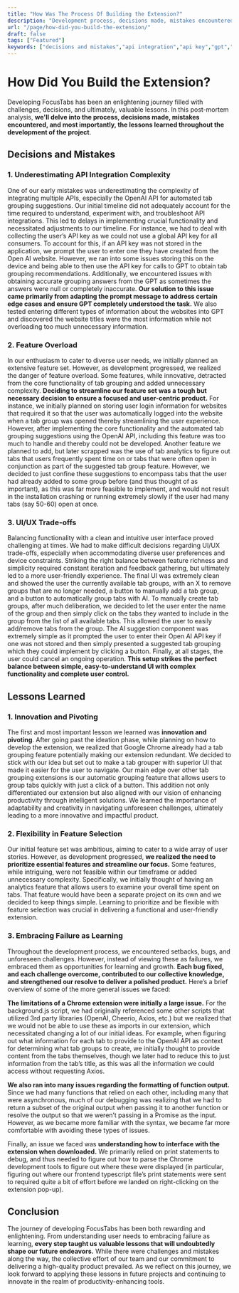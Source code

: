 ```yaml
---
title: "How Was The Process Of Building the Extension?"
description: "Development process, decisions made, mistakes encountered, and most importantly, the lessons learned while building FocusTabs."
url: "/page/how-did-you-build-the-extension/"
draft: false
tags: ["Featured"]
keywords: ["decisions and mistakes","api integration","api key","gpt","feature overload","ui/ux","lessons learned"]
---
```


# How Did You Build the Extension?

Developing FocusTabs has been an enlightening journey filled with challenges, decisions, and ultimately, valuable lessons. In this post-mortem analysis, **we'll delve into the process, decisions made, mistakes encountered, and most importantly, the lessons learned throughout the development of the project**.

## Decisions and Mistakes

### 1. Underestimating API Integration Complexity

One of our early mistakes was underestimating the complexity of integrating multiple APIs, especially the OpenAI API for automated tab grouping suggestions. Our initial timeline did not adequately account for the time required to understand, experiment with, and troubleshoot API integrations. This led to delays in implementing crucial functionality and necessitated adjustments to our timeline. For instance, we had to deal with collecting the user’s API key as we could not use a global API key for all consumers. To account for this, if an API key was not stored in the application, we prompt the user to enter one they have created from the Open AI website. However, we ran into some issues storing this on the device and being able to then use the API key for calls to GPT to obtain tab grouping recommendations. Additionally, we encountered issues with obtaining accurate grouping answers from the GPT as sometimes the answers were null or completely inaccurate. **Our solution to this issue came primarily from adapting the prompt message to address certain edge cases and ensure GPT completely understood the task.** We also tested entering different types of information about the websites into GPT and discovered the website titles were the most information while not overloading too much unnecessary information.

### 2. Feature Overload

In our enthusiasm to cater to diverse user needs, we initially planned an extensive feature set. However, as development progressed, we realized the danger of feature overload. Some features, while innovative, detracted from the core functionality of tab grouping and added unnecessary complexity. **Deciding to streamline our feature set was a tough but necessary decision to ensure a focused and user-centric product.** For instance, we initially planned on storing user login information for websites that required it so that the user was automatically logged into the website when a tab group was opened thereby streamlining the user experience. However, after implementing the core functionality and the automated tab grouping suggestions using the OpenAI API, including this feature was too much to handle and thereby could not be developed. Another feature we planned to add, but later scrapped was the use of tab analytics to figure out tabs that users frequently spent time on or tabs that were often open in conjunction as part of the suggested tab group feature. However, we decided to just confine these suggestions to encompass tabs that the user had already added to some group before (and thus thought of as important), as this was far more feasible to implement, and would not result in the installation crashing or running extremely slowly if the user had many tabs (say 50-60) open at once. 

### 3. UI/UX Trade-offs

Balancing functionality with a clean and intuitive user interface proved challenging at times. We had to make difficult decisions regarding UI/UX trade-offs, especially when accommodating diverse user preferences and device constraints. Striking the right balance between feature richness and simplicity required constant iteration and feedback gathering, but ultimately led to a more user-friendly experience. The final UI was extremely clean and showed the user the currently available tab groups, with an X to remove groups that are no longer needed, a button to manually add a tab group, and a button to automatically group tabs with AI. To manually create tab groups, after much deliberation, we decided to let the user enter the name of the group and then simply click on the tabs they wanted to include in the group from the list of all available tabs. This allowed the user to easily add/remove tabs from the group. The AI suggestion component was extremely simple as it prompted the user to enter their Open AI API key if one was not stored and then simply presented a suggested tab grouping which they could implement by clicking a button. Finally, at all stages, the user could cancel an ongoing operation. **This setup strikes the perfect balance between simple, easy-to-understand UI with complex functionality and complete user control.**

## Lessons Learned

### 1. Innovation and Pivoting

The first and most important lesson we learned was **innovation and pivoting**. After going past the ideation phase, while planning on how to develop the extension, we realized that Google Chrome already had a tab grouping feature potentially making our extension redundant. We decided to stick with our idea but set out to make a tab grouper with superior UI that made it easier for the user to navigate. Our main edge over other tab grouping extensions is our automatic grouping feature that allows users to group tabs quickly with just a click of a button. This addition not only differentiated our extension but also aligned with our vision of enhancing productivity through intelligent solutions. We learned the importance of adaptability and creativity in navigating unforeseen challenges, ultimately leading to a more innovative and impactful product.

### 2. Flexibility in Feature Selection

Our initial feature set was ambitious, aiming to cater to a wide array of user stories. However, as development progressed, **we realized the need to prioritize essential features and streamline our focus.** Some features, while intriguing, were not feasible within our timeframe or added unnecessary complexity. Specifically, we initially thought of having an analytics feature that allows users to examine your overall time spent on tabs. That feature would have been a separate project on its own and we decided to keep things simple. Learning to prioritize and be flexible with feature selection was crucial in delivering a functional and user-friendly extension.

### 3. Embracing Failure as Learning

Throughout the development process, we encountered setbacks, bugs, and unforeseen challenges. However, instead of viewing these as failures, we embraced them as opportunities for learning and growth. **Each bug fixed, and each challenge overcome, contributed to our collective knowledge, and strengthened our resolve to deliver a polished product.** Here’s a brief overview of some of the more general issues we faced:

**The limitations of a Chrome extension were initially a large issue.** For the background.js script, we had originally referenced some other scripts that utilized 3rd party libraries (OpenAI, Cheerio, Axios, etc.) but we realized that we would not be able to use these as imports in our extension, which necessitated changing a lot of our initial ideas. For example, when figuring out what information for each tab to provide to the OpenAI API as context for determining what tab groups to create, we initially thought to provide content from the tabs themselves, though we later had to reduce this to just information from the tab’s title, as this was all the information we could access without requesting Axios.

**We also ran into many issues regarding the formatting of function output.** Since we had many functions that relied on each other, including many that were asynchronous, much of our debugging was realizing that we had to return a subset of the original output when passing it to another function or resolve the output so that we weren’t passing in a Promise as the input. However, as we became more familiar with the syntax, we became far more comfortable with avoiding these types of issues.

Finally, an issue we faced was **understanding how to interface with the extension when downloaded.** We primarily relied on print statements to debug, and thus needed to figure out how to parse the Chrome development tools to figure out where these were displayed (in particular, figuring out where our frontend typescript file’s print statements were sent to required quite a bit of effort before we landed on right-clicking on the extension pop-up).

## Conclusion

The journey of developing FocusTabs has been both rewarding and enlightening. From understanding user needs to embracing failure as learning, **every step taught us valuable lessons that will undoubtedly shape our future endeavors.** While there were challenges and mistakes along the way, the collective effort of our team and our commitment to delivering a high-quality product prevailed. As we reflect on this journey, we look forward to applying these lessons in future projects and continuing to innovate in the realm of productivity-enhancing tools.